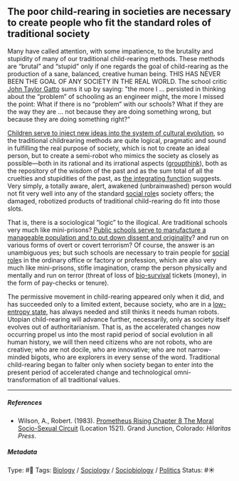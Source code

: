 ## The poor child-rearing in societies are necessary to create people who fit the standard roles of traditional society

Many have called attention, with some impatience, to the brutality and stupidity of many of our traditional child-rearing methods. These methods are “brutal” and “stupid” only if one regards the goal of child-rearing as the production of a sane, balanced, creative human being. THIS HAS NEVER BEEN THE GOAL OF ANY SOCIETY IN THE REAL WORLD. The school critic [John Taylor Gatto]()  sums it up by saying: "the more I ... persisted in thinking about the “problem” of schooling as an engineer might, the more I missed the point: What if there is no “problem” with our schools? What if they are the way they are ... not because they are doing something wrong, but because they are doing something right?" 

[Children serve to inject new ideas into the system of cultural evolution](Children%20serve%20to%20inject%20new%20ideas%20into%20the%20system%20of%20cultural%20evolution.md), so the traditional childrearing methods are quite logical, pragmatic and sound in fulfilling the real purpose of society, which is not to create an ideal person, but to create a semi-robot who mimics the society as closely as possible—both in its rational and its irrational aspects ([groupthink](Groupthink.md)), both as the repository of the wisdom of the past and as the sum total of all the cruelties and stupidities of the past, as [the integrating function](The%20integrating%20function.md) suggests. Very simply, a totally aware, alert, awakened (unbrainwashed) person would not fit very well into any of the standard [social role](Social%20role.md)s society offers; the damaged, robotized products of traditional child-rearing do fit into those slots.

That is, there is a sociological “logic” to the illogical. Are traditional schools very much like mini-prisons? [Public schools serve to manufacture a manageable population and to put down dissent and originality](Public%20schools%20serve%20to%20manufacture%20a%20manageable%20population%20and%20to%20put%20down%20dissent%20and%20originality.md)? and run on various forms of overt or covert terrorism? Of course, the answer is an unambiguous yes; but such schools are necessary to train people for [social role](Social%20role.md)s in the ordinary office or factory or profession, which are also very much like mini-prisons, stifle imagination, cramp the person physically and mentally and run on terror (threat of loss of [bio-survival](Limbic%20system.md) tickets (money), in the form of pay-checks or tenure).

The permissive movement in child-rearing appeared only when it did, and has succeeded only to a limited extent, because society, who are in a [low-entropy state](Low-entropy%20state.md), has always needed and still thinks it needs human robots. Utopian child-rearing will advance further, necessarily, only as society itself evolves out of authoritarianism. That is, as the accelerated changes now occurring propel us into the most rapid period of social evolution in all human history, we will then need citizens who are not robots, who are creative; who are not docile, who are innovative; who are not narrow-minded bigots, who are explorers in every sense of the word. Traditional child-rearing began to falter only when society began to enter into the present period of accelerated change and technological omni-transformation of all traditional values.

---

##### References

* Wilson, A., Robert. (1983). [Prometheus Rising Chapter 8 The Moral Socio-Sexual Circuit](Prometheus%20Rising%20Chapter%208%20The%20Moral%20Socio-Sexual%20Circuit.md) (Location 1521). Grand Junction, Colorado: *Hilaritas Press*.

##### Metadata

Type: #🔴 
Tags: [Biology]() / [Sociology](Sociology.md) / [Sociobiology]() / [Politics](Politics.md)
Status: #☀️ 
